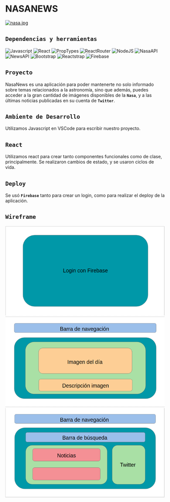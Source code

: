 # NASANEWS 

[![nasa.jpg](https://s31.postimg.org/4dw6c858r/nasa.jpg)](https://postimg.org/image/cje8adthj/)

## **```Dependencias y herramientas```**

![Javascript](https://img.shields.io/badge/javascript-ecma6-008080.svg)
![React](https://img.shields.io/badge/react-v16.2.0-green.svg)
![PropTypes](https://img.shields.io/badge/proptypes-v15.6.1-yellowgreen.svg)
![ReactRouter](https://img.shields.io/badge/reactrouter-v4.2.0-yellow.svg)
![NodeJS](https://img.shields.io/badge/nodejs-v8.9.0-orange.svg)
![NasaAPI](https://img.shields.io/badge/nasa-api-red.svg)
![NewsAPI](https://img.shields.io/badge/news-api-ff69b4.svg)
![Bootstrap](https://img.shields.io/badge/bootstrap-v4.0.0-70108d.svg)
![Reactstrap](https://img.shields.io/badge/reactstrap-v5.0.0-301472.svg)
![Firebase](https://img.shields.io/badge/bootstrap-v4.11.0-034b86.svg)


## **```Proyecto```**

NasaNews es una aplicación para poder mantenerte no solo informado sobre temas relacionados a la astronomía, sino que además, puedes acceder a la gran cantidad de imágenes disponibles de la **```Nasa```**, y a las últimas noticias publicadas en su cuenta de **```Twitter```**.


## **```Ambiente de Desarrollo```**

Utilizamos Javascript en VSCode para escribir nuestro proyecto. 


## **```React```**

Utilizamos react para crear tanto componentes funcionales como de clase, principalmente. Se realizaron cambios de estado, y se usaron ciclos de vida.


## **```Deploy```**

Se usó **```Firebase```** tanto para crear un login, como para realizar el deploy de la aplicación.


## **```Wireframe```**

![Img1](./src/components/img/wf01.png)
![Img2](./src/components/img/wf02.png)
![Img3](./src/components/img/wf03.png)

